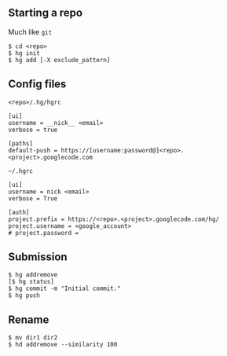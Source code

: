 ## Starting a repo ##
Much like `git`
```
$ cd <repo>
$ hg init
$ hg add [-X exclude_pattern]
```

## Config files ##
`<repo>/.hg/hgrc`
```
[ui]
username = __nick__ <email>
verbose = true

[paths]
default-push = https://[username:password@]<repo>.<project>.googlecode.com
```

`~/.hgrc`
```
[ui]
username = nick <email>
verbose = True

[auth]
project.prefix = https://<repo>.<project>.googlecode.com/hg/
project.username = <google_account>
# project.password = 
```

## Submission ##
```
$ hg addremove
[$ hg status]
$ hg commit -m "Initial commit."
$ hg push
```

## Rename ##
```
$ mv dir1 dir2
$ hd addremove --similarity 100
```